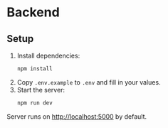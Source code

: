 # Backend

## Setup

1. Install dependencies:
   ```bash
   npm install
   ```
2. Copy `.env.example` to `.env` and fill in your values.
3. Start the server:
   ```bash
   npm run dev
   ```

Server runs on [http://localhost:5000](http://localhost:5000) by default. 